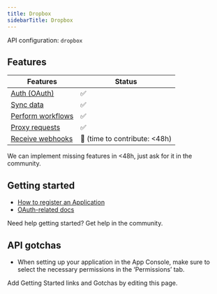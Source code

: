 ```yaml
---
title: Dropbox
sidebarTitle: Dropbox
---
```


API configuration: `dropbox`

## Features

| Features | Status |
| - | - |
| [Auth (OAuth)](/integrate/guides/authorize-an-api) | ✅ |
| [Sync data](/integrate/guides/sync-data-from-an-api) | ✅ |
| [Perform workflows](/integrate/guides/perform-workflows-with-an-api) | ✅ |
| [Proxy requests](/integrate/guides/proxy-requests-to-an-api) | ✅ |
| [Receive webhooks](/integrate/guides/receive-webhooks-from-an-api) | 🚫 (time to contribute: &lt;48h) |

We can implement missing features in &lt;48h, just ask for it in the community.

## Getting started

-   [How to register an Application](https://www.dropbox.com/developers/apps) 
-   [OAuth-related docs](https://developers.dropbox.com/oauth-guide)

Need help getting started? Get help in the community.

## API gotchas

-   When setting up your application in the App Console, make sure to select the necessary permissions in the ‘Permissions’ tab.

Add Getting Started links and Gotchas by editing this page.

